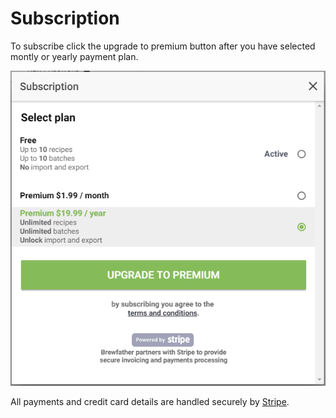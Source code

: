 # Subscription

To subscribe click the upgrade to premium button after you have selected montly or yearly payment plan.

![Subscription](../.gitbook/assets/image%20%2850%29.png)

All payments and credit card details are handled securely by [Stripe](https://www.stripe.com/).

